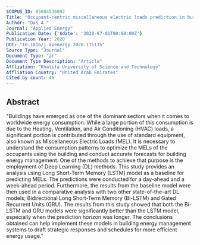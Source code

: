 ```yaml
---
SCOPUS_ID: 85084536092
Title: "Occupant-centric miscellaneous electric loads prediction in buildings using state-of-the-art deep learning methods"
Author: "Das A."
Journal: "Applied Energy"
Publication Date: {'$date': '2020-07-01T00:00:00Z'}
Publication Year: 2020
DOI: "10.1016/j.apenergy.2020.115135"
Source Type: "Journal"
Document Type: "ar"
Document Type Description: "Article"
Affliation: "Khalifa University of Science and Technology"
Affliation Country: "United Arab Emirates"
Cited by count: 46
---
```


## Abstract
"Buildings have emerged as one of the dominant sectors when it comes to worldwide energy consumption. While a large portion of this consumption is due to the Heating, Ventilation, and Air Conditioning (HVAC) loads, a significant portion is contributed through the use of standard equipment, also known as Miscellaneous Electric Loads (MEL). It is necessary to understand the consumption patterns to optimize the MELs of the occupants using the building and conduct accurate forecasts for building energy management. One of the methods to achieve that purpose is the employment of Deep Learning (DL) methods. This study provides an analysis using Long Short-Term Memory (LSTM) model as a baseline for predicting MELs. The predictions were conducted for a day-ahead and a week-ahead period. Furthermore, the results from the baseline model were then used in a comparative analysis with two other state-of-the-art DL models; Bidirectional Long Short-Term Memory (Bi-LSTM) and Gated Recurrent Units (GRU). The results from this study showed that both the Bi-LSTM and GRU models were significantly better than the LSTM model, especially when the prediction horizon was longer. The conclusions obtained can help implement these models in building energy management systems to draft strategic responses and schedules for more efficient energy usage."
